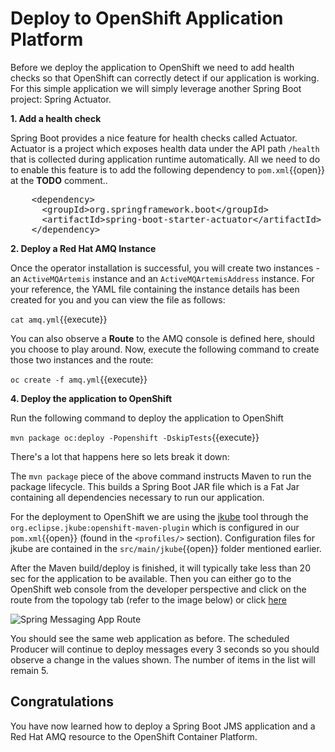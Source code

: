 # Deploy to OpenShift Application Platform

Before we deploy the application to OpenShift we need to add health checks so that OpenShift can correctly detect if our application is working. For this simple application we will simply leverage another Spring Boot project: Spring Actuator.

**1. Add a health check**

Spring Boot provides a nice feature for health checks called Actuator. Actuator is a project which exposes health data under the API path `/health` that is collected during application runtime automatically. All we need to do to enable this feature is to add the following dependency to ``pom.xml``{{open}} at the **TODO** comment..

<pre class="file" data-filename="pom.xml" data-target="insert" data-marker="<!-- TODO: Add Actuator dependency here -->">
    &lt;dependency&gt;
      &lt;groupId&gt;org.springframework.boot&lt;/groupId&gt;
      &lt;artifactId&gt;spring-boot-starter-actuator&lt;/artifactId&gt;
    &lt;/dependency&gt;
</pre>

**2. Deploy a Red Hat AMQ Instance**

Once the operator installation is successful, you will create two instances - an `ActiveMQArtemis` instance and an `ActiveMQArtemisAddress` instance. For your reference, the YAML file containing the instance details has been created for you and you can view the file as follows:

``cat amq.yml``{{execute}}

You can also observe a **Route** to the AMQ console is defined here, should you choose to play around. Now, execute the following command to create those two instances and the route:

``oc create -f amq.yml``{{execute}}

**4. Deploy the application to OpenShift**

Run the following command to deploy the application to OpenShift

``mvn package oc:deploy -Popenshift -DskipTests``{{execute}}

There's a lot that happens here so lets break it down:

The `mvn package` piece of the above command instructs Maven to run the package lifecycle. This builds a Spring Boot JAR file which is a Fat Jar containing all dependencies necessary to run our application.

For the deployment to OpenShift we are using the [jkube](https://www.eclipse.org/jkube) tool through the `org.eclipse.jkube:openshift-maven-plugin` which is configured in our ``pom.xml``{{open}} (found in the `<profiles/>` section). Configuration files for jkube are contained in the ``src/main/jkube``{{open}} folder mentioned earlier.

After the Maven build/deploy is finished, it will typically take less than 20 sec for the application to be available. Then you can either go to the OpenShift web console from the developer perspective and click on the route from the topology tab (refer to the image below) or click [here](http://spring-messaging-training-dev.[[HOST_SUBDOMAIN]]-80-[[KATACODA_HOST]].environments.katacoda.com)

![Spring Messaging App Route](/openshift/assets/middleware/rhoar-messaging/spring-messaging-training-route.png)

You should see the same web application as before. The scheduled Producer will continue to deploy messages every 3 seconds so you should observe a change in the values shown. The number of items in the list will remain 5. 

## Congratulations

You have now learned how to deploy a Spring Boot JMS application and a Red Hat AMQ resource to the OpenShift Container Platform.